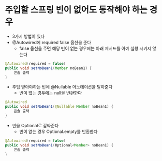 # 주입할 스프링 빈이 없어도 동작해야 하는 경우
- 3가지 방법이 있다
- @Autowired에 required false 옵션을 준다
	- false 옵션을 주면 해당 빈이 없는 경우에는 아래 메서드를 아예 실행 시키지 않는다
```java
@Autowired(required = false)
public void setNoBean1(Member noBean1) {
	콘솔 출력
}
```

- 주입 받아야하는 빈에 @Nullable 어노테이션을 달아준다
	- 빈이 없는 경우에는 null을 반환한다
```java
@Autowired
public void setNoBean1(@Nullable Member noBean1) {
	콘솔 출력
}
```

- 빈을 Optional로 감싸준다
	- 빈이 없는 경우 Optional.empty를 반환한다
```java
@Autowired(required = false)
public void setNoBean1(Optional<Member> noBean1) {
	콘솔 출력
}
```

